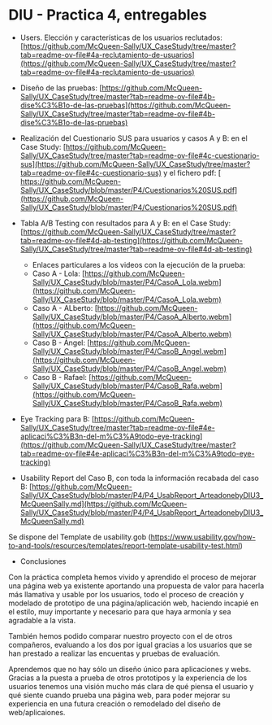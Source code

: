 # DIU - Practica 4, entregables

- Users. Elección y características de los usuarios reclutados: [https://github.com/McQueen-Sally/UX_CaseStudy/tree/master?tab=readme-ov-file#4a-reclutamiento-de-usuarios](https://github.com/McQueen-Sally/UX_CaseStudy/tree/master?tab=readme-ov-file#4a-reclutamiento-de-usuarios)
  
- Diseño de las pruebas: [https://github.com/McQueen-Sally/UX_CaseStudy/tree/master?tab=readme-ov-file#4b-dise%C3%B1o-de-las-pruebas](https://github.com/McQueen-Sally/UX_CaseStudy/tree/master?tab=readme-ov-file#4b-dise%C3%B1o-de-las-pruebas)
- Realización del Cuestionario SUS para usuarios y casos A y B: en el Case Study: [https://github.com/McQueen-Sally/UX_CaseStudy/tree/master?tab=readme-ov-file#4c-cuestionario-sus](https://github.com/McQueen-Sally/UX_CaseStudy/tree/master?tab=readme-ov-file#4c-cuestionario-sus) y el fichero pdf: [ https://github.com/McQueen-Sally/UX_CaseStudy/blob/master/P4/Cuestionarios%20SUS.pdf](https://github.com/McQueen-Sally/UX_CaseStudy/blob/master/P4/Cuestionarios%20SUS.pdf)
- Tabla A/B Testing con resultados para A y B: en el Case Study: [https://github.com/McQueen-Sally/UX_CaseStudy/tree/master?tab=readme-ov-file#4d-ab-testing](https://github.com/McQueen-Sally/UX_CaseStudy/tree/master?tab=readme-ov-file#4d-ab-testing)
    - Enlaces particulares a los videos con la ejecución de la prueba:
    - Caso A - Lola: [https://github.com/McQueen-Sally/UX_CaseStudy/blob/master/P4/CasoA_Lola.webm](https://github.com/McQueen-Sally/UX_CaseStudy/blob/master/P4/CasoA_Lola.webm)
    - Caso A - ALberto: [https://github.com/McQueen-Sally/UX_CaseStudy/blob/master/P4/CasoA_Alberto.webm](https://github.com/McQueen-Sally/UX_CaseStudy/blob/master/P4/CasoA_Alberto.webm)
    - Caso B - Ángel: [https://github.com/McQueen-Sally/UX_CaseStudy/blob/master/P4/CasoB_Angel.webm](https://github.com/McQueen-Sally/UX_CaseStudy/blob/master/P4/CasoB_Angel.webm)
    - Caso B - Rafael: [https://github.com/McQueen-Sally/UX_CaseStudy/blob/master/P4/CasoB_Rafa.webm](https://github.com/McQueen-Sally/UX_CaseStudy/blob/master/P4/CasoB_Rafa.webm)
      
- Eye Tracking para B: [https://github.com/McQueen-Sally/UX_CaseStudy/tree/master?tab=readme-ov-file#4e-aplicaci%C3%B3n-del-m%C3%A9todo-eye-tracking](https://github.com/McQueen-Sally/UX_CaseStudy/tree/master?tab=readme-ov-file#4e-aplicaci%C3%B3n-del-m%C3%A9todo-eye-tracking)
- Usability Report del Caso B, con toda la información recabada del caso B: [https://github.com/McQueen-Sally/UX_CaseStudy/blob/master/P4/P4_UsabReport_ArteadonebyDIU3_McQueenSally.md](https://github.com/McQueen-Sally/UX_CaseStudy/blob/master/P4/P4_UsabReport_ArteadonebyDIU3_McQueenSally.md)

Se dispone del Template de usability.gob (https://www.usability.gov/how-to-and-tools/resources/templates/report-template-usability-test.html) 
- Conclusiones

Con la práctica completa hemos vivido y aprendido el proceso de mejorar una página web ya existente aportando una propuesta de valor para hacerla más llamativa y usable por los usuarios, todo el proceso de creación y modelado de prototipo de una página/aplicación web, haciendo incapié en el estilo, muy importante y necesario para que haya armonía y sea agradable a la vista.

También hemos podido comparar nuestro proyecto con el de otros compañeros, evaluando a los dos por igual gracias a los usuarios que se han prestado a realizar las encuentas y pruebas de evaluación.

Aprendemos que no hay sólo un diseño único para aplicaciones y webs. Gracias a la puesta a prueba de otros prototipos y la experiencia de los usuarios tenemos una visión mucho más clara de qué piensa el usuario y qué siente cuando prueba una página web, para poder mejorar su experiencia en una futura creación o remodelado del diseño de web/aplicaiones.
